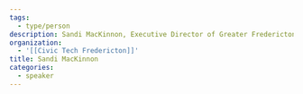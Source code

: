 ```yaml
---
tags:
  - type/person
description: Sandi MacKinnon, Executive Director of Greater Fredericton Social Innovation and Co-founder/Organizer of Civic Tech Fredericton. Sandi brings to life that spirit of cooperation. This involves a keen eye for potential partnerships on shared problems or challenges, the ability to build a team where there was no team before, and then to promote this new direction to the community. The result is a new creative energy emerges in the community, and the positive feeling of making a difference.
organization:
  - '[[Civic Tech Fredericton]]'
title: Sandi MacKinnon
categories:
  - speaker
---
```

